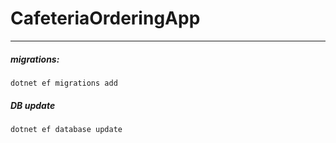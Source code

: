 # CafeteriaOrderingApp
----

##### migrations:

`dotnet ef migrations add `

##### DB update

`dotnet ef database update`